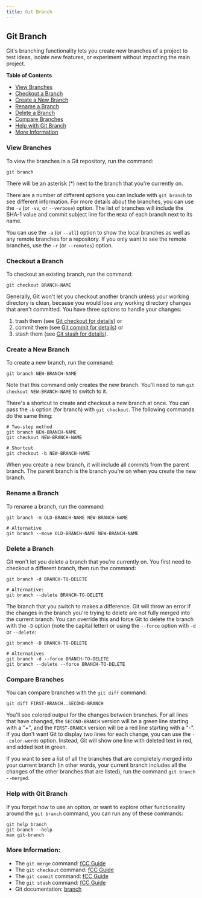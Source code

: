 ```yaml
---
title: Git Branch
---
```


## Git Branch

Git's branching functionality lets you create new branches of a project to test ideas, isolate new features, or experiment without impacting the main project.

**Table of Contents**
- [View Branches](#view-branches)
- [Checkout a Branch](#checkout-a-branch)
- [Create a New Branch](#create-a-new-branch)
- [Rename a Branch](#rename-a-branch)
- [Delete a Branch](#delete-a-branch)
- [Compare Branches](#compare-branches)
- [Help with Git Branch](#help-with-git-branch)
- [More Information](#more-information)

### View Branches <a name="view-branches"></a>
To view the branches in a Git repository, run the command:
```shell
git branch
```

There will be an asterisk (\*) next to the branch that you're currently on.

There are a number of different options you can include with `git branch` to see different information. For more details about the branches, you can use the `-v` (or `-vv`, or `--verbose`) option. The list of branches will include the SHA-1 value and commit subject line for the `HEAD` of each branch next to its name.

You can use the `-a` (or `--all`) option to show the local branches as well as any remote branches for a repository. If you only want to see the remote branches, use the `-r` (or `--remotes`) option.

### Checkout a Branch <a name="checkout-a-branch"></a>
To checkout an existing branch, run the command:
```shell
git checkout BRANCH-NAME
```

Generally, Git won't let you checkout another branch unless your working directory is clean, because you would lose any working directory changes that aren't committed. You have three options to handle your changes: 
1) trash them (see <a href='https://guide.freecodecamp.org/git/git-checkout/' target='_blank' rel='nofollow'>Git checkout for details</a>) or
2) commit them (see <a href='https://guide.freecodecamp.org/git/git-commit/' target='_blank' rel='nofollow'>Git commit for details</a>) or 
3) stash them (see <a href='https://guide.freecodecamp.org/git/git-stash/' target='_blank' rel='nofollow'>Git stash for details</a>).

### Create a New Branch <a name="create-a-new-branch"></a>
To create a new branch, run the command:
```shell
git branch NEW-BRANCH-NAME
```

Note that this command only creates the new branch. You'll need to run `git checkout NEW-BRANCH-NAME` to switch to it.

There's a shortcut to create and checkout a new branch at once. You can pass the `-b` option (for branch) with `git checkout`. The following commands do the same thing:
```shell
# Two-step method
git branch NEW-BRANCH-NAME
git checkout NEW-BRANCH-NAME

# Shortcut
git checkout -b NEW-BRANCH-NAME
```

When you create a new branch, it will include all commits from the parent branch. The parent branch is the branch you're on when you create the new branch.

### Rename a Branch <a name="rename-a-branch"></a>
To rename a branch, run the command:
```shell
git branch -m OLD-BRANCH-NAME NEW-BRANCH-NAME

# Alternative
git branch --move OLD-BRANCH-NAME NEW-BRANCH-NAME
```

### Delete a Branch <a name="delete-a-branch"></a>
Git won't let you delete a branch that you're currently on. You first need to checkout a different branch, then run the command:
```shell
git branch -d BRANCH-TO-DELETE

# Alternative:
git branch --delete BRANCH-TO-DELETE
```

The branch that you switch to makes a difference. Git will throw an error if the changes in the branch you're trying to delete are not fully merged into the current branch. You can override this and force Git to delete the branch with the `-D` option (note the capital letter) or using the `--force` option with `-d` or `--delete`:
```shell
git branch -D BRANCH-TO-DELETE

# Alternatives
git branch -d --force BRANCH-TO-DELETE
git branch --delete --force BRANCH-TO-DELETE
```

### Compare Branches <a name="compare-branches"></a>
You can compare branches with the `git diff` command:
```shell
git diff FIRST-BRANCH..SECOND-BRANCH
```

You'll see colored output for the changes between branches. For all lines that have changed, the `SECOND-BRANCH` version will be a green line starting with a "+", and the `FIRST-BRANCH` version will be a red line starting with a "-". If you don't want Git to display two lines for each change, you can use the `--color-words` option. Instead, Git will show one line with deleted text in red, and added text in green.

If you want to see a list of all the branches that are completely merged into your current branch (in other words, your current branch includes all the changes of the other branches that are listed), run the command `git branch --merged`.

### Help with Git Branch <a name="help-with-git-branch"></a>
If you forget how to use an option, or want to explore other functionality around the `git branch` command, you can run any of these commands:
```shell
git help branch
git branch --help
man git-branch
```

### More Information:  <a name="more-information"></a>
- The `git merge` command: <a href='https://guide.freecodecamp.org/git/git-merge/' target='_blank' rel='nofollow'>fCC Guide</a>
- The `git checkout` command: <a href='https://guide.freecodecamp.org/git/git-checkout/' target='_blank' rel='nofollow'>fCC Guide</a>
- The `git commit` command: <a href='https://guide.freecodecamp.org/git/git-commit/' target='_blank' rel='nofollow'>fCC Guide</a>
- The `git stash` command: <a href='https://guide.freecodecamp.org/git/git-stash/' target='_blank' rel='nofollow'>fCC Guide</a>
- Git documentation: <a href='https://git-scm.com/docs/git-branch' target='_blank' rel='nofollow'>branch</a>
